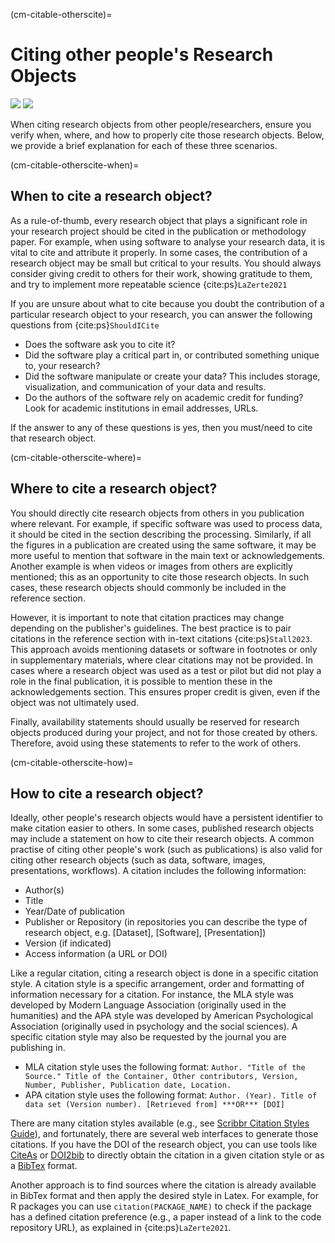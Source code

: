 (cm-citable-otherscite)=
# Citing other people's Research Objects
[![](https://img.shields.io/static/v1?label=pathway&message=Research%20Software%20Engineers&color=white)](/research-software-engineers.md)
[![](https://img.shields.io/static/v1?label=pathway&message=Software%20Citation&color=green)](/software-citation.md)

When citing research objects from other people/researchers, ensure you verify when, where, and how to properly cite those research objects.
Below, we provide a brief explanation for each of these three scenarios.

(cm-citable-otherscite-when)=
## When to cite a research object?

As a rule-of-thumb, every research object that plays a significant role in your research project should be cited in the publication or methodology paper. 
For example, when using software to analyse your research data, it is vital to cite and attribute it properly.
In some cases, the contribution of a research object may be small but critical to your results.
You should always consider giving credit to others for their work, showing gratitude to them, and try to implement more repeatable science {cite:ps}`LaZerte2021`

If you are unsure about what to cite because you doubt the contribution of a particular research object to your research, you can answer the following questions from {cite:ps}`ShouldICite`
- Does the software ask you to cite it?
- Did the software play a critical part in, or contributed something unique to, your research?
- Did the software manipulate or create your data? This includes storage, visualization, and communication of your data and results.
- Do the authors of the software rely on academic credit for funding? Look for academic institutions in email addresses, URLs.

If the answer to any of these questions is yes, then you must/need to cite that research object.

(cm-citable-otherscite-where)=
## Where to cite a research object?

You should directly cite research objects from others in you publication where relevant.
For example, if specific software was used to process data, it should be cited in the section describing the processing. 
Similarly, if all the figures in a publication are created using the same software, it may be more useful to mention that software in the main text or acknowledgements. 
Another example is when videos or images from others are explicitly mentioned; this as an opportunity to cite those research objects. 
In such cases, these research objects should commonly be included in the reference section. 

However, it is important to note that citation practices may change depending on the publisher's guidelines.
The best practice is to pair citations in the reference section with in-text citations {cite:ps}`Stall2023`.
This approach avoids mentioning datasets or software in footnotes or only in supplementary materials, where clear citations may not be provided.
In cases where a research object was used as a test or pilot but did not play a role in the final publication, it is possible to mention these in the acknowledgements section.
This ensures proper credit is given, even if the object was not ultimately used.

Finally, availability statements should usually be reserved for research objects produced during your project, and not for those created by others.
Therefore, avoid using these statements to refer to the work of others. 

(cm-citable-otherscite-how)=
## How to cite a research object?

Ideally, other people's research objects would have a persistent identifier to make citation easier to others.
In some cases, published research objects may include a statement on how to cite their research objects. 
A common practise of citing other people's work (such as publications) is also valid for citing other research objects (such as data, software, images, presentations, workflows).
A citation includes the following information:
- Author(s)
- Title
- Year/Date of publication
- Publisher or Repository (in repositories you can describe the type of research object, e.g. [Dataset], [Software], [Presentation])
- Version (if indicated)
- Access information (a URL or DOI)

Like a regular citation, citing a research object is done in a specific citation style. 
A citation style is a specific arrangement, order and formatting of information necessary for a citation.
For instance, the MLA style was developed by Modern Language Association (originally used in the humanities) and the APA style was developed by American Psychological Association (originally used in psychology and the social sciences). 
A specific citation style may also be requested by the journal you are publishing in.
- MLA citation style uses the following format:
`Author. "Title of the Source." Title of the Container, Other contributors, Version, Number, Publisher, Publication date, Location.`
- APA citation style uses the following format:
`Author. (Year). Title of data set (Version number). [Retrieved from] ***OR*** [DOI]`

There are many citation styles available (e.g., see [Scribbr Citation Styles Guide](https://www.scribbr.com/citing-sources/citation-styles/)), and fortunately, there are several web interfaces to generate those citations. 
If you have the DOI of the research object, you can use tools like [CiteAs](https://citeas.org/ ) or [DOI2bib](https://www.doi2bib.org/) to directly obtain the citation in a given citation style or as a [BibTex](https://en.wikipedia.org/wiki/BibTeX) format. 

Another approach is to find sources where the citation is already available in BibTex format and then apply the desired style in Latex.
For example, for R packages you can use `citation(PACKAGE_NAME)` to check if the package has a defined citation preference (e.g., a paper instead of a link to the code repository URL), as explained in {cite:ps}`LaZerte2021`. 
